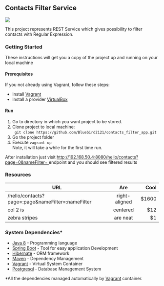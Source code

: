 <h2>Contacts Filter Service</h2>

<a href="https://circleci.com/gh/Bluebird2121/contacts_filter_app/tree/master"><img src="https://circleci.com/gh/Bluebird2121/contacts_filter_app.png"></a>

This project represents REST Service which gives possibility to filter contacts with Regular Expression. 

<h3>Getting Started</h3>

These instructions will get you a copy of the project up and running on your local machine

<h4>Prerequisites</h4>
  If you not already using Vagrant, follow these steps:
  <ul>
    <li>Install <a href="https://www.vagrantup.com/downloads.html">Vagrant</a></li>
    <li>Install a provider <a href="https://www.virtualbox.org/wiki/Downloads">VirtualBox</a></li>
  </ul>


<h4>Run</h4>
    <ol>
        <li>Go to directory in which you want project to be stored.</li>
        <li>Clone project to local machine: <br><code> git clone https://github.com/Bluebird2121/contacts_filter_app.git</code></li>
        <li>Go the project folder</li>
        <li>Execute <code>vagrant up</code> 
        <br>Note, it will take a while for the first time run.</li>
    </ol>
    After installation just visit 
    <a href="http://192.168.50.4:8080/hello/contacts?page=0&nameFilter=">
    http://192.168.50.4:8080/hello/contacts?page=0&nameFilter=
    </a> endpoint and you should see filtered results

<h3>Resources</h3>

|                     URL                           | Are           | Cool  |
| -------------------------------------------------- |:-------------:| -----:|
| /hello/contacts?page=:page&nameFilter=:nameFilter | right-aligned | $1600 |
| col 2 is                                          | centered      |   $12 |
| zebra stripes                                     | are neat      |    $1 |



<h3>System Dependencies*</h3>
  <ul>
    <li><a href="http://www.oracle.com/technetwork/java/javase/8-whats-new-2157071.html">Java 8</a> - Programming language</li>
    <li><a href="https://projects.spring.io/spring-boot/">Spring Boot</a> - Tool for easy application Development</li>
    <li><a href="http://hibernate.org/">Hibernate</a> - ORM framework</li>
    <li><a href="https://maven.apache.org/">Maven</a> - Dependency Management</li>
    <li><a href="https://www.vagrantup.com/">Vagrant</a> - Virtual System Container</li>
    <li><a href="https://www.postgresql.org/">Postgresql</a> - Database Management System</li>
  </ul>
  *All the dependencies managed automatically by <a href="https://www.vagrantup.com/">Vagrant</a> container.
